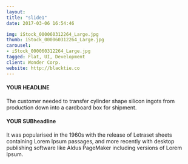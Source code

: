 ```yaml
---
layout:
title: "slide1"
date: 2017-03-06 16:54:46

img: iStock_000060312264_Large.jpg
thumb: iStock_000060312264_Large.jpg
carousel:
- iStock_000060312264_Large.jpg
tagged: Flat, UI, Development
client: Wonder Corp.
website: http://blacktie.co
---
```

#### YOUR HEADLINE
The customer needed to transfer cylinder shape silicon ingots from production down into a cardboard box for shipment.

#### YOUR SUBheadline
It was popularised in the 1960s with the release of Letraset sheets containing Lorem Ipsum passages, and more recently with desktop publishing software like Aldus PageMaker including versions of Lorem Ipsum.
